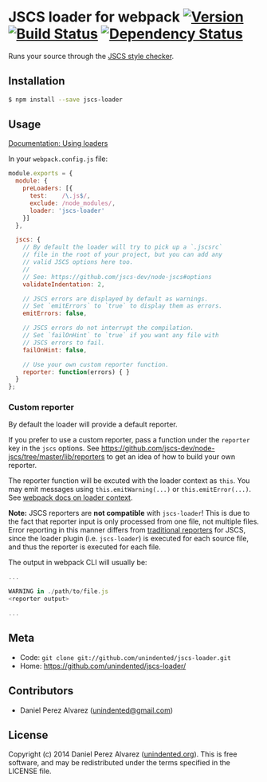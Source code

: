 # JSCS loader for webpack [![Version](https://img.shields.io/npm/v/jscs-loader.svg)](https://www.npmjs.com/package/jscs-loader) [![Build Status](https://img.shields.io/travis/unindented/jscs-loader.svg)](http://travis-ci.org/unindented/jscs-loader) [![Dependency Status](https://img.shields.io/gemnasium/unindented/jscs-loader.svg)](https://gemnasium.com/unindented/jscs-loader)

Runs your source through the [JSCS style checker](https://github.com/jscs-dev/node-jscs).


## Installation

```sh
$ npm install --save jscs-loader
```


## Usage

[Documentation: Using loaders](http://webpack.github.io/docs/using-loaders.html)

In your `webpack.config.js` file:

```js
module.exports = {
  module: {
    preLoaders: [{
      test:    /\.js$/,
      exclude: /node_modules/,
      loader: 'jscs-loader'
    }]
  },

  jscs: {
    // By default the loader will try to pick up a `.jscsrc`
    // file in the root of your project, but you can add any
    // valid JSCS options here too.
    //
    // See: https://github.com/jscs-dev/node-jscs#options
    validateIndentation: 2,

    // JSCS errors are displayed by default as warnings.
    // Set `emitErrors` to `true` to display them as errors.
    emitErrors: false,

    // JSCS errors do not interrupt the compilation.
    // Set `failOnHint` to `true` if you want any file with
    // JSCS errors to fail.
    failOnHint: false,

    // Use your own custom reporter function.
    reporter: function(errors) { }
  }
};
```

### Custom reporter

By default the loader will provide a default reporter.

If you prefer to use a custom reporter, pass a function under the `reporter` key in the `jscs` options. See <https://github.com/jscs-dev/node-jscs/tree/master/lib/reporters> to get an idea of how to build your own reporter.

The reporter function will be excuted with the loader context as `this`. You may emit messages using `this.emitWarning(...)` or `this.emitError(...)`. See [webpack docs on loader context](http://webpack.github.io/docs/loaders.html#loader-context).

**Note:** JSCS reporters are **not compatible** with `jscs-loader`! This is due to the fact that reporter input is only processed from one file, not multiple files. Error reporting in this manner differs from [traditional reporters](https://github.com/jscs-dev/node-jscs/tree/master/lib/reporters) for JSCS, since the loader plugin (i.e. `jscs-loader`) is executed for each source file, and thus the reporter is executed for each file.

The output in webpack CLI will usually be:

```js
...

WARNING in ./path/to/file.js
<reporter output>

...
```


## Meta

* Code: `git clone git://github.com/unindented/jscs-loader.git`
* Home: <https://github.com/unindented/jscs-loader/>


## Contributors

* Daniel Perez Alvarez ([unindented@gmail.com](mailto:unindented@gmail.com))


## License

Copyright (c) 2014 Daniel Perez Alvarez ([unindented.org](http://unindented.org/)). This is free software, and may be redistributed under the terms specified in the LICENSE file.
